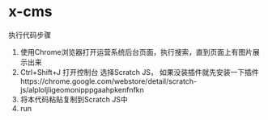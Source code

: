 # x-cms

执行代码步骤
1. 使用Chrome浏览器打开运营系统后台页面，执行搜索，直到页面上有图片展示出来
2. Ctrl+Shift+J 打开控制台 选择Scratch JS， 如果没装插件就先安装一下插件https://chrome.google.com/webstore/detail/scratch-js/alploljligeomonipppgaahpkenfnfkn
3. 将本代码粘贴复制到Scratch JS中
4. run
